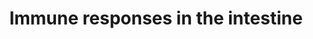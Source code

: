 ---
annotations:
- type: Pathway Ontology
  value: innate immune response pathway
- type: Pathway Ontology
  value: signaling pathway in the innate immune response
- type: Pathway Ontology
  value: signaling pathway pertinent to immunity
- type: Cell Type Ontology
  value: intestinal epithelial cell
- type: Pathway Ontology
  value: p38 MAPK signaling pathway
authors:
- Kyook
description: '"Cell- and non-cell-autonomous regulation of immune responses in the
  intestine. The IIS pathway (blue letters and arrows) is regulated primarily by the
  insulin peptide released from the neurones. In the intestine, activity of IIS determines
  the subcellular localization of DAF-16. Whether ELT-2 and ETS-4 cooperate with DAF-16
  to regulate gene transcription remains to be determined. A separate G-protein signalling
  pathway modulates the activity of the p38 MAPK (black letters and arrows) module
  through a series of enzymes that include phospholipases, which determines the level
  of diacylglycerol (DAG), and protein kinase C (TPA-1) and protein kinase D (DFK-2).
  ATF-7 is the transcription factor that mediates p38 MAPK signalling but how it is
  co-ordinated with other transcription to orchestrated immune gene expression remains
  unclear. ZIP-2 appears to regulate immunity independently of p38 MAPK signalling.
  With the exception of FSHR-1, which functions in parallel to p38 MAPK signalling,
  the G-protein-coupled receptors that engage Goa and Gqa signalling to affect immune
  function are currently unknown."'
last-edited: 2017-02-03
organisms:
- Caenorhabditis elegans
redirect_from:
- /index.php/Pathway:WP2923
- /instance/WP2923
schema-jsonld:
- '@context': https://schema.org/
  '@id': https://wikipathways.github.io/pathways/WP2923.html
  '@type': Dataset
  creator:
    '@type': Organization
    name: WikiPathways
  description: '"Cell- and non-cell-autonomous regulation of immune responses in the
    intestine. The IIS pathway (blue letters and arrows) is regulated primarily by
    the insulin peptide released from the neurones. In the intestine, activity of
    IIS determines the subcellular localization of DAF-16. Whether ELT-2 and ETS-4
    cooperate with DAF-16 to regulate gene transcription remains to be determined.
    A separate G-protein signalling pathway modulates the activity of the p38 MAPK
    (black letters and arrows) module through a series of enzymes that include phospholipases,
    which determines the level of diacylglycerol (DAG), and protein kinase C (TPA-1)
    and protein kinase D (DFK-2). ATF-7 is the transcription factor that mediates
    p38 MAPK signalling but how it is co-ordinated with other transcription to orchestrated
    immune gene expression remains unclear. ZIP-2 appears to regulate immunity independently
    of p38 MAPK signalling. With the exception of FSHR-1, which functions in parallel
    to p38 MAPK signalling, the G-protein-coupled receptors that engage Goa and Gqa
    signalling to affect immune function are currently unknown."'
  keywords:
  - DKF-2
  - SEK-1
  - ZIP-2
  - TIR-1
  - PMK-1
  - ATF-7
  - SGK-1
  - AKT-2
  - NSY-1
  - Pathway
  - AKT-1
  - TPA-1
  - ELT-2
  - DAF-16
  - p38 MAPK
  license: CC0
  name: Immune responses in the intestine
seo: CreativeWork
title: Immune responses in the intestine
wpid: WP2923
---